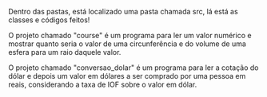Dentro das pastas, está localizado uma pasta chamada src, lá está as classes e códigos feitos!

O projeto chamado "course" é um programa para ler um valor numérico e mostrar quanto seria o valor de uma circunferência e do volume de uma esfera para um raio daquele valor.

O projeto chamado "conversao_dolar" é um programa para ler a cotação do dólar e depois um valor em dólares a ser comprado por uma pessoa em reais, considerando a taxa de IOF sobre o valor em dólar.
